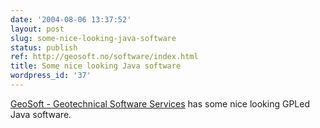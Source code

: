 ```yaml
---
date: '2004-08-06 13:37:52'
layout: post
slug: some-nice-looking-java-software
status: publish
ref: http://geosoft.no/software/index.html
title: Some nice looking Java software
wordpress_id: '37'
---
```


[GeoSoft - Geotechnical Software Services](http://geosoft.no/software/index.html) has some nice looking GPLed Java software.
